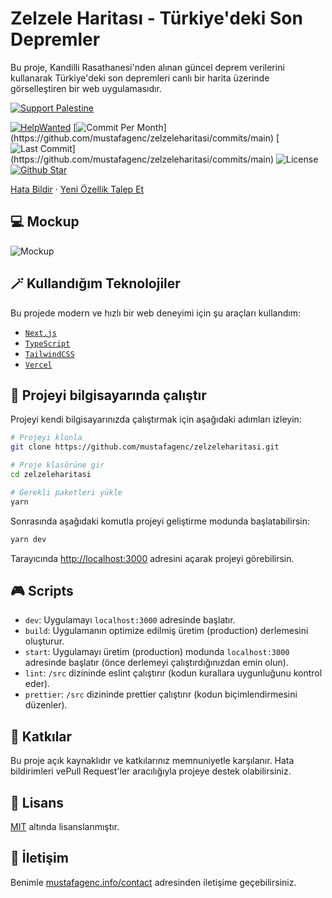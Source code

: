 # Zelzele Haritası - Türkiye'deki Son Depremler

Bu proje, Kandilli Rasathanesi'nden alınan güncel deprem verilerini kullanarak Türkiye'deki son depremleri canlı bir harita üzerinde görselleştiren bir web uygulamasıdır.

[![Support Palestine](https://raw.githubusercontent.com/Safouene1/support-palestine-banner/master/banner-support.svg)](https://github.com/Safouene1/support-palestine-banner/blob/master/Markdown-pages/Support.md)

[![HelpWanted](https://img.shields.io/badge/Help%20Wanted-Contribute-blue)](https://github.com/mustafagenc/zelzeleharitasi/issues?q=is:issue+is:open+label:%22%F0%9F%99%8B%F0%9F%8F%BB%E2%80%8D%E2%99%82%EF%B8%8Fhelp+wanted%22) [![Commit Per Month](https://img.shields.io/github/commit-activity/m/zelzeleharitasi/zelzeleharitasi?)](https://github.com/mustafagenc/zelzeleharitasi/commits/main) [![Last Commit](https://img.shields.io/github/last-commit/mustafagenc/zelzeleharitasi?)](https://github.com/mustafagenc/zelzeleharitasi/commits/main) ![License](https://img.shields.io/github/license/mustafagenc/zelzeleharitasi?label=License) [![Github Star](https://img.shields.io/github/stars/mustafagenc/zelzeleharitasi)](https://github.com/mustafagenc/zelzeleharitasi/stargazers)

[Hata Bildir](https://github.com/mustafagenc/zelzeleharitasi/issues) · [Yeni Özellik Talep Et](https://github.com/mustafagenc/zelzeleharitasi/issues)

## 💻 Mockup

![Mockup](https://raw.githubusercontent.com/mustafagenc/zelzeleharitasi/refs/heads/main/public/mockup.png)

## 🪄 Kullandığım Teknolojiler

Bu projede modern ve hızlı bir web deneyimi için şu araçları kullandım:

- [`Next.js`](https://nextjs.org/)
- [`TypeScript`](https://www.typescriptlang.org/)
- [`TailwindCSS`](https://tailwindcss.com/)
- [`Vercel`](https://vercel.com/)

## 🏁 Projeyi bilgisayarında çalıştır

Projeyi kendi bilgisayarınızda çalıştırmak için aşağıdaki adımları izleyin:

```bash
# Projeyi klonla
git clone https://github.com/mustafagenc/zelzeleharitasi.git

# Proje klasörüne gir
cd zelzeleharitasi

# Gerekli paketleri yükle
yarn
```

Sonrasında aşağıdaki komutla projeyi geliştirme modunda başlatabilirsin:

```bash
yarn dev
```

Tarayıcında [http://localhost:3000](http://localhost:3000) adresini açarak projeyi görebilirsin.

## 🎮 Scripts

- `dev`: Uygulamayı `localhost:3000` adresinde başlatır.
- `build`: Uygulamanın optimize edilmiş üretim (production) derlemesini oluşturur.
- `start`: Uygulamayı üretim (production) modunda `localhost:3000` adresinde başlatır (önce derlemeyi çalıştırdığınızdan emin olun).
- `lint`: `/src` dizininde eslint çalıştırır (kodun kurallara uygunluğunu kontrol eder).
- `prettier`: `/src` dizininde prettier çalıştırır (kodun biçimlendirmesini düzenler).

## 🤝 Katkılar

Bu proje açık kaynaklıdır ve katkılarınız memnuniyetle karşılanır. Hata bildirimleri vePull Request'ler aracılığıyla projeye destek olabilirsiniz.

## 📄 Lisans

[MIT](LICENSE) altında lisanslanmıştır.

## 💬 İletişim

Benimle [mustafagenc.info/contact](https://mustafagenc.info/contact) adresinden iletişime geçebilirsiniz.
